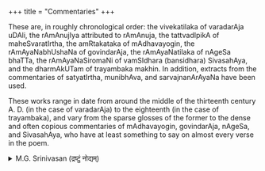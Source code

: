 +++
title = "Commentaries"
+++

These are, in roughly chronological order: the vivekatilaka of varadarAja uDAli, the rAmAnujIya attributed to rAmAnuja, the tattvadIpikA of maheSvaratIrtha, the amRtakataka of mAdhavayogin, the rAmAyaNabhUshaNa of govindarAja, the rAmAyaNatilaka of nAgeSa bhaTTa, the rAmAyaNaSiromaNi of vamSIdhara (bansidhara) SivasahAya, and the dharmAkUTam of trayambaka makhin. In addition, extracts from the commentaries of satyatIrtha, munibhAva, and sarvajnanArAyaNa have been used.  

These works range in date from around the middle of the thirteenth century A. D. (in the case of varadarAja) to the eighteenth (in the case of trayambaka), and vary from the sparse glosses of the former to the dense and often copious commentaries of mAdhavayogin, govindarAja, nAgeSa, and SivasahAya, who have at least something  to say on almost every verse in the poem.

<details><summary>M.G. Srinivasan (द्रष्टुं नोद्यम्)</summary>

I believe among the commentaries mentioned above, those of uDAli (also known as uDAri), rAmaAnuja, and govindarAja are along the lines of Sri vaishNava precepts. I think the translators have not heard about the taniSloki of Sri PVP because it is not available in English. As you pointed out in a recent posting, the rAmAnuja referred to above is not Sri emberumAnAr.
</details>
